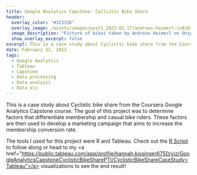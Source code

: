 ```yaml
---
title: Google Analytics Capstone- Cyclistic Bike Share
header:
  overlay_color: "#32333b"
  overlay_image: /assets/images/post1_2023-02-17/andreas-haimerl-cv8iKu2ONM-unsplash.jpg
  image_description: "Picture of bikes taken by Andreas Haimerl on Unsplash"
  show_overlay_excerpt: false
excerpt: This is a case study about Cyclistic bike share from the Coursera Google Analytics Capstone course. The goal of this project was to determine factors that differentiate membership and casual bike riders.
date: February 22, 2023
tags:
  - Google Analytics
  - Tableau
  - Capstone
  - Data processing
  - Data analysis
  - Data Viz
---
```


This is a case study about Cyclistic bike share from the Coursera Google Analytics Capstone course. The goal of this project was to determine factors that differentiate membership and casual bike riders. These factors are then used to develop a marketing campaign that aims to increase the membership conversion rate.

The tools I used for this project were R and Tableau. Check out the <a href="https://github.com/hjkissinger/Coursera-GA-Capstone/tree/main/R-scripts">R Script</a> to follow along or head to my <a href="https://public.tableau.com/app/profile/hannah.kissinger6750/viz/GoogleAnalyticsCapstoneCyclisticBikeSharePTI/CyclisticBikeShareCaseStudy>Tableau"</a> visualizations to see the end result!
